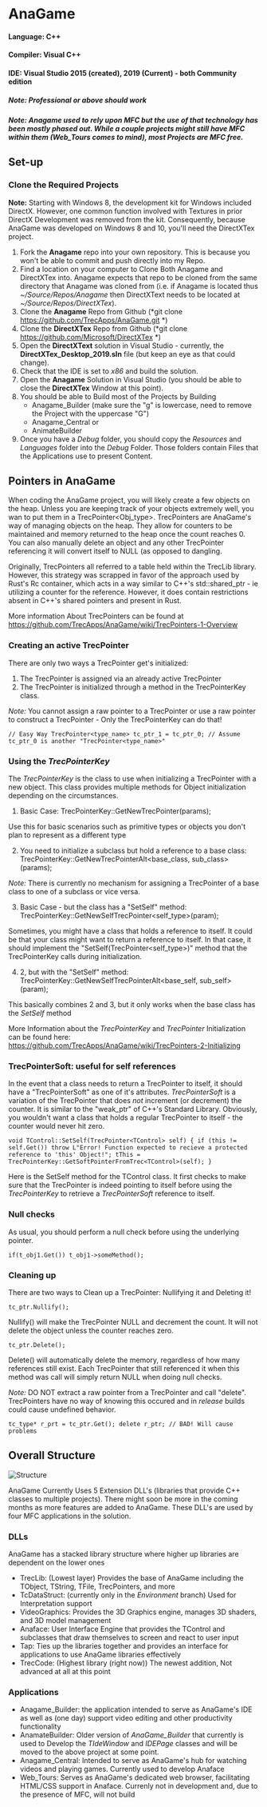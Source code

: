 # AnaGame
#### Language: C++
#### Compiler: Visual C++
#### IDE: Visual Studio 2015 (created), 2019 (Current) - both Community edition
##### Note: Professional or above should work
##### Note: Anagame used to rely upon MFC but the use of that technology has been mostly phased out. While a couple projects might still have MFC within them (Web_Tours comes to mind), most Projects are MFC free.

## Set-up

### Clone the Required Projects

__Note:__ Starting with Windows 8, the development kit for Windows included DirectX. However, one common
	function involved with Textures in prior DirectX Development was removed from the kit. Consequently, 
	because AnaGame was developed on Windows 8 and 10, you'll need the DirectXTex project. 

1. Fork the **Anagame** repo into your own repository. This is because you won't be able to commit and push directly into my Repo.
2. Find a location on your computer to Clone Both Anagame and DirectXTex into. Anagame expects that repo to be cloned from the same directory that Anagame was cloned from (i.e. if Anagame is located thus _~/Source/Repos/Anagame_ then DirectXText needs to be located at _~/Source/Repos/DirectXTex_).
3. Clone the **Anagame** Repo from Github (*git clone https://github.com/TrecApps/AnaGame.git *)
4. Clone the **DirectXTex** Repo from Github (*git clone https://github.com/Microsoft/DirectXTex *)
5. Open the **DirectXText** solution in Visual Studio - currently, the **DirectXTex_Desktop_2019.sln** file (but keep an eye as that could change).
6. Check that the IDE is set to _x86_ and build the solution.
7. Open the **Anagame** Solution in Visual Studio (you should be able to close the **DirectXTex** Window at this point).
8. You should be able to Build most of the Projects by Building
    * Anagame_Builder (make sure the "g" is lowercase, need to remove the Project with the uppercase "G")
    * Anagame_Central or
    * AnimateBuilder
9. Once you have a _Debug_ folder, you should copy the _Resources_ and _Languages_ folder into the _Debug_ Folder. Those folders contain Files that the Applications use to present Content.

## Pointers in AnaGame

When coding the AnaGame project, you will likely create a few objects on the heap. Unless you
	are keeping track of your objects extremely well, you wan to put them in a TrecPointer<Obj_type>.
	TrecPointers are AnaGame's way of managing objects on the heap. They allow for counters to be
	maintained and memory returned to the heap once the count reaches 0. You can also manually delete
	an object and any other TrecPointer referencing it will convert itself to NULL (as opposed to dangling.

Originally, TrecPointers all referred to a table held within the TrecLib library. However, this strategy
	was scrapped in favor of the approach used by Rust's Rc container, which acts in a way similar to 
	C++'s std::shared_ptr - ie utilizing a counter for the reference. However, it does contain restrictions
	absent in C++'s shared pointers and present in Rust.
	
More information About TrecPointers can be found at https://github.com/TrecApps/AnaGame/wiki/TrecPointers-1-Overview

### Creating an active TrecPointer

There are only two ways a TrecPointer get's initialized:
1. The TrecPointer is assigned via an already active TrecPointer
2. The TrecPointer is initialized through a method in the TrecPointerKey class.

_Note:_ You cannot assign a raw pointer to a TrecPointer or use a raw pointer to construct a TrecPointer -
	Only the TrecPointerKey can do that!

`
// Easy Way
TrecPointer<type_name> tc_ptr_1 = tc_ptr_0; // Assume tc_ptr_0 is another "TrecPointer<type_name>"
`

### Using the _TrecPointerKey_

The _TrecPointerKey_ is the class to use when initializing a TrecPointer with a new object. This class provides
	multiple methods for Object initialization depending on the circumstances.

1. Basic Case: TrecPointerKey::GetNewTrecPointer<type>(params);

Use this for basic scenarios such as primitive types or objects you don't plan to represent as a different type

2. You need to initialize a subclass but hold a reference to a base class:
	TrecPointerKey::GetNewTrecPointerAlt<base_class, sub_class>(params);

_Note:_ There is currently no mechanism for assigning a TrecPointer of a base class to one of a subclass or vice versa.

3. Basic Case - but the class has a "SetSelf" method:
	TrecPointerKey::GetNewSelfTrecPointer<self_type>(param);

Sometimes, you might have a class that holds a reference to itself. It could be that your class might want to return a reference to itself.
	In that case, it should implement the "SetSelf(TrecPointer<self_type>)" method that the TrecPointerKey calls during initialization.

4. 2, but with the "SetSelf" method:
	TrecPointerKey::GetNewSelfTrecPointerAlt<base_self, sub_self>(param);
	
This basically combines 2 and 3, but it only works when the base class has the _SetSelf_ method

More Information about the _TrecPointerKey_ and _TrecPointer_ Initialization can be found here: https://github.com/TrecApps/AnaGame/wiki/TrecPointers-2-Initializing

### TrecPointerSoft: useful for self references

In the event that a class needs to return a TrecPointer to itself, it should have a "TrecPointerSoft" as one of it's attributes.
	_TrecPointerSoft_ is a variation of the TrecPointer that does _not_ increment (or decrement) the counter. It is similar to the "weak_ptr" of
	C++'s Standard Library. Obviously, you wouldn't want a class that holds a regular TrecPointer to itself - the counter would never hit zero.
	
`
void TControl::SetSelf(TrecPointer<TControl> self)
{
	if (this != self.Get())
		throw L"Error! Function expected to recieve a protected reference to 'this' Object!";
	tThis = TrecPointerKey::GetSoftPointerFromTrec<TControl>(self);
}
`

Here is the SetSelf method for the TControl class. It first checks to make sure that the TrecPointer is indeed pointing to itself before using the 
	_TrecPointerKey_ to retrieve a _TrecPointerSoft_ reference to itself.

### Null checks

As usual, you should perform a null check before using the underlying pointer.

`
if(t_obj1.Get())
	t_obj1->someMethod();
`

### Cleaning up

There are two ways to Clean up a TrecPointer: Nullifying it and Deleting it!

`
tc_ptr.Nullify();
`

Nullify() will make the TrecPointer NULL and decrement the count. It will not delete the object unless the
	counter reaches zero.

`
tc_ptr.Delete();
`

Delete() will automatically delete the memory, regardless of how many references still exist. Each TrecPointer that
	still referenced it when this method was call will simply return NULL when doing null checks.

_Note:_ DO NOT extract a raw pointer from a TrecPointer and call "delete". TrecPointers have no way of knowing this occured and in
	_release_ builds could cause undefined behavior.

`
tc_type* r_prt = tc_ptr.Get();
delete r_ptr; // BAD! Will cause problems
`

## Overall Structure

![Structure](https://github.com/TrecApps/AnaGame/blob/master/Documentation/Read_me_images/Project%20Overview.png)

AnaGame Currently Uses 5 Extension DLL's (libraries that provide C++ classes to multiple projects).
There might soon be more in the coming months as more features are added to AnaGame. These DLL's are used
by four MFC applications in the solution.

### DLLs

AnaGame has a stacked library structure where higher up libraries are dependent on the lower ones

* TrecLib: (Lowest layer) Provides the base of AnaGame including the TObject, TString, TFile, TrecPointers, and more
* TcDataStruct: (currently only in the _Environment_ branch) Used for Interpretation support
* VideoGraphics: Provides the 3D Graphics engine, manages 3D shaders, and 3D model management
* Anaface: User Interface Engine that provides the TControl and subclasses that draw themselves to screen and react to user input
* Tap: Ties up the libraries together and provides an interface for applications to use AnaGame libraries effectively
* TrecCode: (Highest library (right now)) The newest addition, Not advanced at all at this point

### Applications

* Anagame_Builder: the application intended to serve as AnaGame's IDE as well as (one day) support video editing and other productivity functionality
* AnamateBuilder: Older version of _AnaGame_Builder_ that currently is used to Develop the _TIdeWindow_ and _IDEPage_ classes and will be moved to the above project at some point. 
* Anagame_Central: Intended to serve as AnaGame's hub for watching videos and playing games. Currently used to develop Anaface
* Web_Tours: Serves as AnaGame's dedicated web browser, facilitating HTML/CSS support in Anaface. Currenly not in development and, due to the presence of MFC, will not build
